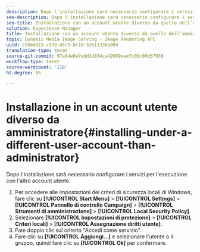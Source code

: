 ```yaml
---
description: Dopo l'installazione sarà necessario configurare i servizi per l'esecuzione con l'altro account utente.
seo-description: Dopo l'installazione sarà necessario configurare i servizi per l'esecuzione con l'altro account utente.
seo-title: Installazione con un account utente diverso da quello dell’amministratore
solution: Experience Manager
title: Installazione con un account utente diverso da quello dell’amministratore
topic: Dynamic Media Image Serving - Image Rendering API
uuid: c5944515-c378-45c3-bc18-3261133ba009
translation-type: tm+mt
source-git-commit: 97a84e8e7edd3d834ca42069eae7c09c00d57938
workflow-type: tm+mt
source-wordcount: '118'
ht-degree: 0%

---
```



# Installazione in un account utente diverso da amministratore{#installing-under-a-different-user-account-than-administrator}

Dopo l&#39;installazione sarà necessario configurare i servizi per l&#39;esecuzione con l&#39;altro account utente.

1. Per accedere alle impostazioni dei criteri di sicurezza locali di Windows, fare clic su **[!UICONTROL Start Menu]** > **[!UICONTROL Settings]** > **[!UICONTROL Pannello di controllo Campaign]** > **[!UICONTROL Strumenti di amministrazione]** > **[!UICONTROL Local Security Policy]**.
1. Selezionare **[!UICONTROL Impostazioni di protezione]** > **[!UICONTROL Criteri locali]** > **[!UICONTROL Assegnazione diritti utente]**.
1. Fate doppio clic sul criterio &quot;Accedi come servizio&quot;.
1. Fare clic su **[!UICONTROL Aggiungi...]** e selezionare l&#39;utente o il gruppo, quindi fare clic su **[!UICONTROL Ok]** per confermare.
